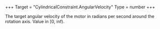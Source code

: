 +++
Target = "CylindricalConstraint.AngularVelocity"
Type = number
+++

The target angular velocity of the motor in radians per second around the rotation axis. Value in [0, inf).